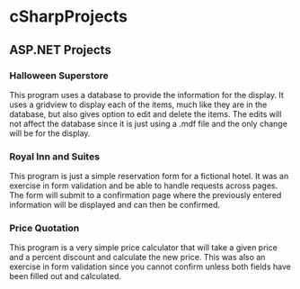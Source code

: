 # cSharpProjects

 ## ASP.NET Projects
 
 ### Halloween Superstore
  
  This program uses a database to provide the information for the display. It uses a gridview to display each of the items, much like they are in the database, but also gives option to edit and delete the items. The edits will not affect the database since it is just using a .mdf file and the only change will be for the display.
  
### Royal Inn and Suites

  This program is just a simple reservation form for a fictional hotel. It was an exercise in form validation and be able to handle requests across pages. The form will submit to a confirmation page where the previously entered information will be displayed and can then be confirmed.
  
### Price Quotation

  This program is a very simple price calculator that will take a given price and a percent discount and calculate the new price. This was also an exercise in form validation since you cannot confirm unless both fields have been filled out and calculated.
